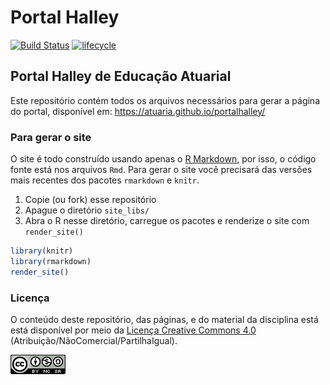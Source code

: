 # Portal Halley

[![Build Status](https://travis-ci.org/atuaria/portalhalley.svg?branch=master)](https://travis-ci.org/atuaria/portalhalley)
[![lifecycle](https://img.shields.io/badge/lifecycle-stable-brightgreen.svg)](https://www.tidyverse.org/lifecycle/#maturing)

## Portal Halley de Educação Atuarial

Este repositório contém todos os arquivos
necessários para gerar a página do portal, disponível em: https://atuaria.github.io/portalhalley/

### Para gerar o site

O site é todo construído usando apenas o [R Markdown][], por isso, o
código fonte está nos arquivos `Rmd`. Para gerar o site você precisará
das versões mais recentes dos pacotes `rmarkdown` e `knitr`.

1. Copie (ou fork) esse repositório
2. Apague o diretório `site_libs/`
3. Abra o R nesse diretório, carregue os pacotes e renderize o site com
   `render_site()`
```r
library(knitr)
library(rmarkdown)
render_site()
```

### Licença

O conteúdo deste repositório, das páginas, e do material da disciplina
está está disponível por meio da [Licença Creative Commons 4.0][]
(Atribuição/NãoComercial/PartilhaIgual).

![Licença Creative Commons 4.0](img/CC_by-nc-sa_88x31.png)


[Licença Creative Commons 4.0]: https://creativecommons.org/licenses/by-nc-sa/4.0/deed.pt_BR
[R Markdown]: http://rmarkdown.rstudio.com
